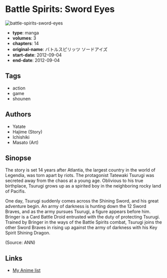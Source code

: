 # Battle Spirits: Sword Eyes

![battle-spirits-sword-eyes](https://cdn.myanimelist.net/images/manga/2/143767.jpg)

-   **type**: manga
-   **volumes**: 3
-   **chapters**: 14
-   **original-name**: バトルスピリッツ ソードアイズ
-   **start-date**: 2012-09-04
-   **end-date**: 2012-09-04

## Tags

-   action
-   game
-   shounen

## Authors

-   Yatate
-   Hajime (Story)
-   Ichishiki
-   Masato (Art)

## Sinopse

The story is set 14 years after Atlantia, the largest country in the world of Legendia, was torn apart by riots. The protagonist Tatewaki Tsurugi was secreted away from the chaos at a young age. Oblivious to his true birthplace, Tsurugi grows up as a spirited boy in the neighboring rocky land of Pacifis.

One day, Tsurugi suddenly comes across the Shining Sword, and his great adventure begin. An army of darkness is hunting down the 12 Sword Braves, and as the army pursues Tsurugi, a figure appears before him. Bringer is a Card Battle Droid entrusted with the duty of protecting Tsurugi. Trained by Bringer in the ways of the Battle Spirits combat, Tsurugi joins the other Sword Braves in rising up against the army of darkness with his Key Spirit Shining Dragon.

(Source: ANN)

## Links

-   [My Anime list](https://myanimelist.net/manga/81731/Battle_Spirits__Sword_Eyes)
